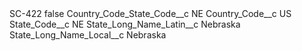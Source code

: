 <?xml version="1.0" encoding="UTF-8"?>
<CustomMetadata xmlns="http://soap.sforce.com/2006/04/metadata" xmlns:xsi="http://www.w3.org/2001/XMLSchema-instance" xmlns:xsd="http://www.w3.org/2001/XMLSchema">
    <label>SC-422</label>
    <protected>false</protected>
    <values>
        <field>Country_Code_State_Code__c</field>
        <value xsi:type="xsd:string">NE</value>
    </values>
    <values>
        <field>Country_Code__c</field>
        <value xsi:type="xsd:string">US</value>
    </values>
    <values>
        <field>State_Code__c</field>
        <value xsi:type="xsd:string">NE</value>
    </values>
    <values>
        <field>State_Long_Name_Latin__c</field>
        <value xsi:type="xsd:string">Nebraska</value>
    </values>
    <values>
        <field>State_Long_Name_Local__c</field>
        <value xsi:type="xsd:string">Nebraska</value>
    </values>
</CustomMetadata>
